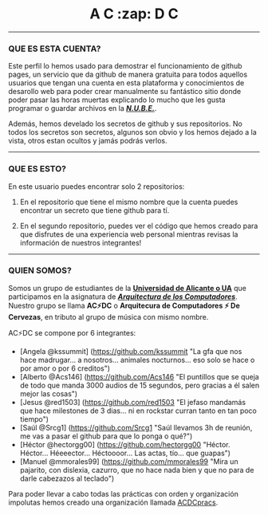<!--
### Hi there 👋
**acdc-ua/acdc-ua** is a ✨ _special_ ✨ repository because its `README.md` (this file) appears on your GitHub profile.

Here are some ideas to get you started:

- 🔭 I’m currently working on ...
- 🌱 I’m currently learning ...
- 👯 I’m looking to collaborate on ...
- 🤔 I’m looking for help with ...
- 💬 Ask me about ...
- 📫 How to reach me: ...
- 😄 Pronouns: ...
- ⚡ Fun fact: ...
-->

<h1 align="center"> A C :zap: D C</h1>  
  
***

### QUE ES ESTA CUENTA?  

Este perfil lo hemos usado para demostrar el funcionamiento de github pages, un servicio que da github de manera gratuita para todos aquellos usuarios que tengan una cuenta en esta plataforma y conocimientos de desarollo web para poder crear manualmente su fantástico sitio donde poder pasar las horas muertas explicando lo mucho que les gusta programar o guardar archivos en la [___N.U.B.E.___](https://azure.microsoft.com/en-us/overview/what-is-the-cloud/ "Eso que se sabe que es pero que no se sabe que es pero es pero no.").  

Además, hemos develado los secretos de github y sus repositorios. No todos los secretos son secretos, algunos son obvio y los hemos dejado a la vista, otros estan ocultos y jamás podrás verlos.  


---  


### QUE ES ESTO?  

En este usuario puedes encontrar solo 2 repositorios:  
1. En el repositorio que tiene el mismo nombre que la cuenta puedes encontrar un secreto que tiene github para tí.  

2. En el segundo repositorio, puedes ver el código que hemos creado para que disfrutes de una experiencia web personal mientras revisas la información de nuestros integrantes!  


---  


### QUIEN SOMOS?  
  
Somos un grupo de estudiantes de la [**Universidad de Alicante o UA**](https://www.ua.es/ "Universidad de Alicante, 40 años enseñando a pensar.") que participamos en la asignatura de [***Arquitectura de los Computadores***](https://cvnet.cpd.ua.es/Guia-Docente/GuiaDocente/Index?wcodasi=34020&wlengua=es&scaca=2020-21 "Rendimiento de lo computadores yo si sé.").  
Nuestro grupo se llama **AC:zap:DC** o **Arquitecura de Computadores :zap: De Cervezas**, en tributo al grupo de música con mismo nombre.  

AC:zap:DC se compone por 6 integrantes:
- [Angela @kssummit] (https://github.com/kssummit "La gfa que nos hace madrugar... a nosotros... animales nocturnos... eso solo se hace o por amor o por 6 creditos")
- [Alberto @Acs146] (https://github.com/Acs146 "El puntillos que se queja de todo que manda 3000 audios de 15 segundos, pero gracias a él salen mejor las cosas")
- [Jesus @red1503] (https://github.com/red1503 "El jefaso mandamás que hace milestones de 3 dias... ni en rockstar curran tanto en tan poco tiempo")
- [Saúl @Srcg1] (https://github.com/Srcg1 "Saúl llevamos 3h de reunión, me vas a pasar el github para que lo ponga o qué?")
- [Héctor @hectorgg00] (https://github.com/hectorgg00 "Héctor. Héctor... Héeeector... Héctoooor... Las actas, tío... que guapas")
- [Manuel @mmorales99] (https://github.com/mmorales99 "Mira un pajarito, con dislexia, cazurro, que no hace nada bien y que no para de darle cabezazos al teclado")  

Para poder llevar a cabo todas las prácticas con orden y organización impolutas hemos creado una organización llamada [ACDCpracs](https://github.com/ACDCpracs "La corporación es todo, todos somos de la corporación.").


